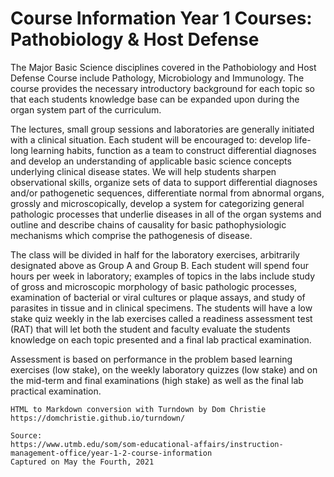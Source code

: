 # Course Information Year 1 Courses: Pathobiology & Host Defense

The Major Basic Science disciplines covered in the Pathobiology and Host Defense Course include Pathology, Microbiology and Immunology. The course provides the necessary introductory background for each topic so that each students knowledge base can be expanded upon during the organ system part of the curriculum.

The lectures, small group sessions and laboratories are generally initiated with a clinical situation. Each student will be encouraged to: develop life-long learning habits, function as a team to construct differential diagnoses and develop an understanding of applicable basic science concepts underlying clinical disease states. We will help students sharpen observational skills, organize sets of data to support differential diagnoses and/or pathogenetic sequences, differentiate normal from abnormal organs, grossly and microscopically, develop a system for categorizing general pathologic processes that underlie diseases in all of the organ systems and outline and describe chains of causality for basic pathophysiologic mechanisms which comprise the pathogenesis of disease.

The class will be divided in half for the laboratory exercises, arbitrarily designated above as Group A and Group B. Each student will spend four hours per week in laboratory; examples of topics in the labs include study of gross and microscopic morphology of basic pathologic processes, examination of bacterial or viral cultures or plaque assays, and study of parasites in tissue and in clinical specimens. The students will have a low stake quiz weekly in the lab exercises called a readiness assessment test (RAT) that will let both the student and faculty evaluate the students knowledge on each topic presented and a final lab practical examination.

Assessment is based on performance in the problem based learning exercises (low stake), on the weekly laboratory quizzes (low stake) and on the mid-term and final examinations (high stake) as well as the final lab practical examination.

```
HTML to Markdown conversion with Turndown by Dom Christie
https://domchristie.github.io/turndown/

Source:
https://www.utmb.edu/som/som-educational-affairs/instruction-management-office/year-1-2-course-information
Captured on May the Fourth, 2021
```
